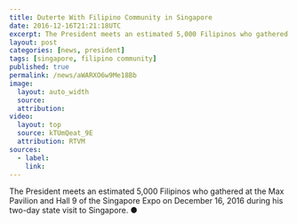 ```yaml
---
title: Duterte With Filipino Community in Singapore
date: 2016-12-16T21:21:18UTC
excerpt: The President meets an estimated 5,000 Filipinos who gathered at the Max Pavilion and Hall 9 of the Singapore Expo on December 16, 2016 during his two-day state visit to Singapore.
layout: post
categories: [news, president]
tags: [singapore, filipino community]
published: true
permalink: /news/aWARXO6w9Me18Bb
image:
  layout: auto_width
  source: 
  attribution: 
video:
  layout: top
  source: kTUmQeat_9E
  attribution: RTVM
sources:
  - label:
    link:
---
```


The President meets an estimated 5,000 Filipinos who gathered at the Max Pavilion and Hall 9 of the Singapore Expo on December 16, 2016 during his two-day state visit to Singapore.
&#x25cf;
